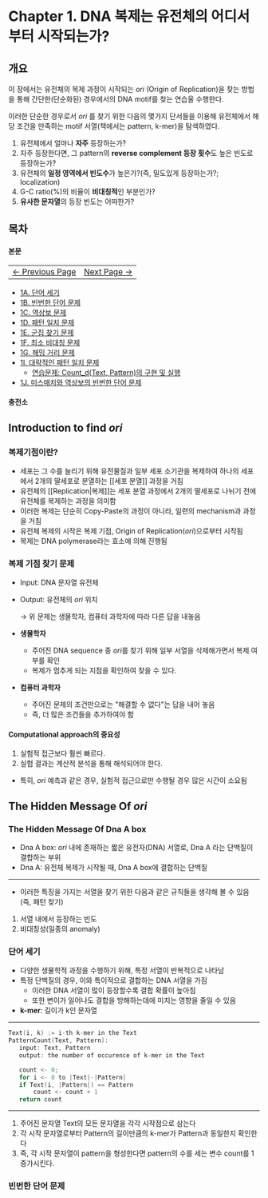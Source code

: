 # Chapter 1. DNA 복제는 유전체의 어디서부터 시작되는가?
## 개요
이 장에서는 유전체의 복제 과정이 시작되는 *ori* (Origin of Replication)을 찾는 방법을 통해 간단한(단순화된) 경우에서의 DNA motif를 찾는 연습울 수행한다.

이러한 단순한 경우로서 *ori* 를 찾기 위한 다음의 몇가지 단서들을 이용해 유전체에서 해당 조건을 만족하는 motif 서열(책에서는 pattern, k-mer)을 탐색하였다.

1. 유전체에서 얼마나 **자주** 등장하는가?
2. 자주 등장한다면, 그 pattern의 **reverse complement 등장 횟수**도 높은 빈도로 등장하는가?
3. 유전체의 **일정 영역에서 빈도수**가 높은가?(즉, 밀도있게 등장하는가?; localization)
4. G-C ratio(%)의 비율이 **비대칭적**인 부분인가?
5. **유사한 문자열**의 등장 빈도는 어떠한가?

## 목차
 #### 본문
 <table width="100%">
  <tr>
    <td align="left">
      <a href="link-to-previous-page">← Previous Page</a>
    </td>
    <td align="right">
      <a href="link-to-next-page">Next Page →</a>
    </td>
  </tr>
</table>

 - [1A. 단어 세기](./1A.%20PatternCount.ipynb)
 - [1B. 빈번한 단어 문제](./1B.%20FrequentWords.ipynb)
 - [1C. 역상보 문제](./1C.%20ReverseComplement.ipynb)
 - [1D. 패턴 일치 문제](./1D.%20PatternOccurrence.ipynb)
 - [1E. 군집 찾기 문제](./1E.%20FindClumps.ipynb)
 - [1F. 최소 비대칭 문제](./1F.%20MinimizeSkew.ipynb)
 - [1G. 해밍 거리 문제](./1G.%20HammingDistance.ipynb)
 - [1I. 대략적인 패턴 일치 문제](./1H.%20NäivePatternMatiching.ipynb)
     - [연습문제: Count_d(Text, Pattern)의 구현 및 실행](./1I-Ex.%20ApproximatePatternCount.ipynb)
 - [1J. 미스매치와 역상보의 빈번한 단어 문제](./1J.%20MostFrequentPseudoPatternwithComplements.ipynb)

#### 충전소

## Introduction to find *ori* 
 ### 복제기점이란?
 - 세포는 그 수를 늘리기 위해 유전물질과 일부 세포 소기관을 복제하여 하나의 세포에서 2개의 딸세포로 분열하는 [[세포 분열]] 과정을 거침
 - 유전체의 [[Replication|복제]]는 세포 분열 과정에서 2개의 딸세포로 나뉘기 전에 유전체를 복제하는 과정을 의미함
 - 이러한 복제는 단순히 Copy-Paste의 과정이 아니라, 일련의 mechanism과 과정을 거침
 - 유전체 복제의 시작은 복제 기점, Origin of Replication(*ori*)으로부터 시작됨
 - 복제는 DNA polymerase라는 효소에 의해 진행됨

 ### 복제 기점 찾기 문제
 - Input: DNA 문자열 유전체
 - Output: 유전체의 *ori* 위치
 
    → 위 문제는 생물학자, 컴퓨터 과학자에 따라 다른 답을 내놓음

 - **생물학자**
    - 주어진 DNA sequence 중 *ori*를 찾기 위해 일부 서열을 삭제해가면서 복제 여부를 확인
	- 복제가 멈추게 되는 지점을 확인하여 찾을 수 있다.
 - **컴퓨터 과학자**
	- 주어진 문제의 조건만으로는 "해결할 수 없다"는 답을 내어 놓음
	- 즉, 더 많은 조건들을 추가하여야 함

 #### Computational approach의 중요성
 1. 실험적 접근보다 훨씬 빠르다.
 2. 실험 결과는 계산적 분석을 통해 해석되어야 한다.
 - 특히, *ori* 예측과 같은 경우, 실험적 접근으로만 수행될 경우 많은 시간이 소요됨

 ## The Hidden Message Of *ori*
 ### The Hidden Message Of Dna A box
 - Dna A box: *ori* 내에 존재하는 짧은 유전자(DNA) 서열로, Dna A 라는 단백질이 결합하는 부위
 - Dna A: 유전체 복제가 시작될 때, Dna A box에 결합하는 단백질

 ---
 - 이러한 특징을 가지는 서열을 찾기 위한 다음과 같은 규칙들을 생각해 볼 수 있음(즉, 패턴 찾기)
 1. 서열 내에서 등장하는 빈도
 2. 비대칭성(일종의 anomaly)
 ### 단어 세기
 - 다양한 생물학적 과정을 수행하기 위해, 특정 서열이 반복적으로 나타남
 - 특정 단백질의 경우, 이와 특이적으로 결합하는 DNA 서열을 가짐
    - 이러한 DNA 서열이 많이 등장할수록 결합 확률이 높아짐
	- 또한 변이가 일어나도 결합을 방해하는데에 미치는 영향을 줄일 수 있음
 - **k-mer**: 길이가 k인 문자열
 ---
 ```c
 Text(i, k) := i-th k-mer in the Text
 PatternCount(Text, Pattern):
	input: Text, Pattern
	output: the number of occurence of k-mer in the Text

	count <- 0;
	for i <- 0 to |Text|-|Pattern|
	if Text(i, |Pattern|) == Pattern 
		count <- count + 1
	return count
 ```
 ---
 1. 주어진 문자열 Text의 모든 문자열을 각각 시작점으로 삼는다
 2. 각 시작 문자열로부터 Pattern의 길이만큼의 k-mer가 Pattern과 동일한지 확인한다
 3. 즉, 각 시작 문자열이 pattern을 형성한다면 pattern의 수를 세는 변수 count를 1 증가시킨다.

### 빈번한 단어 문제